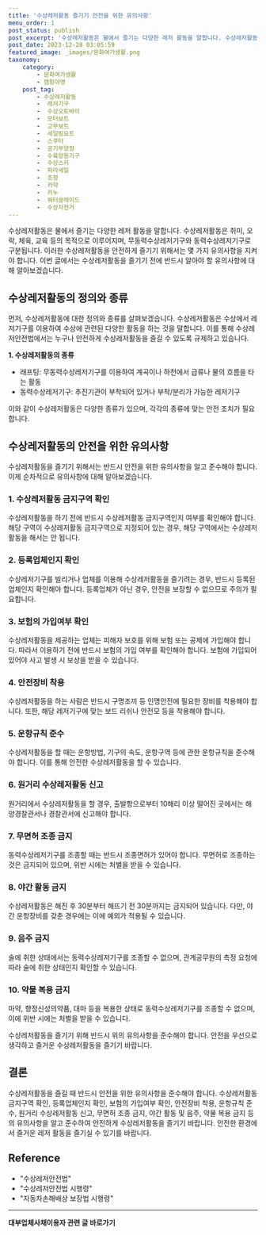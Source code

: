 ```yaml
---
title: '수상레저활동 즐기기 안전을 위한 유의사항'
menu_order: 1
post_status: publish
post_excerpt: '수상레저활동은 물에서 즐기는 다양한 레저 활동을 말합니다. 수상레저활동은 취미, 오락, 체육, 교육 등의 목적으로 이루어지며, 무동력수상레저기구와 동력수상레저기구로 구분됩니다. 이러한 수상레저활동을 안전하게 즐기기 위해서는 몇 가지 유의사항을 지켜야 합니다. 이번 글에서는 수상레저활동을 즐기기 전에 반드시 알아야 할 유의사항에 대해 알아보겠습니다.'
post_date: 2023-12-28 03:05:59
featured_image: _images/문화여가생활.png
taxonomy:
    category:
        - 문화여가생활
        - 캠핑야영
    post_tag:
        - 수상레저활동
        -  레저기구
        -  수상오토바이
        -  모터보트
        -  고무보트
        -  세일링요트
        -  스쿠터
        -  공기부양정
        -  수륙양용기구
        -  수상스키
        -  파라세일
        -  조정
        -  카약
        -  카누
        -  워터슬레이드
        -  수상자전거
---
```



수상레저활동은 물에서 즐기는 다양한 레저 활동을 말합니다. 수상레저활동은 취미, 오락, 체육, 교육 등의 목적으로 이루어지며, 무동력수상레저기구와 동력수상레저기구로 구분됩니다. 이러한 수상레저활동을 안전하게 즐기기 위해서는 몇 가지 유의사항을 지켜야 합니다. 이번 글에서는 수상레저활동을 즐기기 전에 반드시 알아야 할 유의사항에 대해 알아보겠습니다.

## 수상레저활동의 정의와 종류

먼저, 수상레저활동에 대한 정의와 종류를 살펴보겠습니다. 수상레저활동은 수상에서 레저기구를 이용하여 수상에 관련된 다양한 활동을 하는 것을 말합니다. 이를 통해 수상레저안전법에서는 누구나 안전하게 수상레저활동을 즐길 수 있도록 규제하고 있습니다.

**1. 수상레저활동의 종류**
- 래프팅: 무동력수상레저기구를 이용하여 계곡이나 하천에서 급류나 물의 흐름을 타는 활동
- 동력수상레저기구: 추진기관이 부착되어 있거나 부착/분리가 가능한 레저기구

이와 같이 수상레저활동은 다양한 종류가 있으며, 각각의 종류에 맞는 안전 조치가 필요합니다.

## 수상레저활동의 안전을 위한 유의사항

수상레저활동을 즐기기 위해서는 반드시 안전을 위한 유의사항을 알고 준수해야 합니다. 이제 순차적으로 유의사항에 대해 알아보겠습니다.

### 1. 수상레저활동 금지구역 확인

수상레저활동을 하기 전에 반드시 수상레저활동 금지구역인지 여부를 확인해야 합니다. 해당 구역이 수상레저활동 금지구역으로 지정되어 있는 경우, 해당 구역에서는 수상레저활동을 해서는 안 됩니다.

### 2. 등록업체인지 확인

수상레저기구를 빌리거나 업체를 이용해 수상레저활동을 즐기려는 경우, 반드시 등록된 업체인지 확인해야 합니다. 등록업체가 아닌 경우, 안전을 보장할 수 없으므로 주의가 필요합니다.

### 3. 보험의 가입여부 확인

수상레저활동을 제공하는 업체는 피해자 보호를 위해 보험 또는 공제에 가입해야 합니다. 따라서 이용하기 전에 반드시 보험의 가입 여부를 확인해야 합니다. 보험에 가입되어 있어야 사고 발생 시 보상을 받을 수 있습니다.

### 4. 안전장비 착용

수상레저활동을 하는 사람은 반드시 구명조끼 등 인명안전에 필요한 장비를 착용해야 합니다. 또한, 해당 레저기구에 맞는 보드 리쉬나 안전모 등을 착용해야 합니다.

### 5. 운항규칙 준수

수상레저활동을 할 때는 운항방법, 기구의 속도, 운항구역 등에 관한 운항규칙을 준수해야 합니다. 이를 통해 안전한 수상레저활동을 할 수 있습니다.

### 6. 원거리 수상레저활동 신고

원거리에서 수상레저활동을 할 경우, 출발항으로부터 10해리 이상 떨어진 곳에서는 해양경찰관서나 경찰관서에 신고해야 합니다.

### 7. 무면허 조종 금지

동력수상레저기구를 조종할 때는 반드시 조종면허가 있어야 합니다. 무면허로 조종하는 것은 금지되어 있으며, 위반 시에는 처벌을 받을 수 있습니다.

### 8. 야간 활동 금지

수상레저활동은 해진 후 30분부터 해뜨기 전 30분까지는 금지되어 있습니다. 다만, 야간 운항장비를 갖춘 경우에는 이에 예외가 적용될 수 있습니다.

### 9. 음주 금지

술에 취한 상태에서는 동력수상레저기구를 조종할 수 없으며, 관계공무원의 측정 요청에 따라 술에 취한 상태인지 확인할 수 있습니다.

### 10. 약물 복용 금지

마약, 향정신성의약품, 대마 등을 복용한 상태로 동력수상레저기구를 조종할 수 없으며, 이에 위반 시에는 처벌을 받을 수 있습니다.

수상레저활동을 즐기기 위해 반드시 위의 유의사항을 준수해야 합니다. 안전을 우선으로 생각하고 즐거운 수상레저활동을 즐기기 바랍니다.

## 결론

수상레저활동을 즐길 때 반드시 안전을 위한 유의사항을 준수해야 합니다. 수상레저활동 금지구역 확인, 등록업체인지 확인, 보험의 가입여부 확인, 안전장비 착용, 운항규칙 준수, 원거리 수상레저활동 신고, 무면허 조종 금지, 야간 활동 및 음주, 약물 복용 금지 등의 유의사항을 알고 준수하여 안전하게 수상레저활동을 즐기기 바랍니다. 안전한 환경에서 즐거운 레저 활동을 즐기실 수 있기를 바랍니다.

## Reference

- "수상레저안전법"
- "수상레저안전법 시행령"
- "자동차손해배상 보장법 시행령"


<!-- wp:separator -->
<hr class="wp-block-separator has-alpha-channel-opacity"/>
<!-- /wp:separator -->

<!-- wp:group {"backgroundColor":"base","layout":{"type":"constrained"}} -->
<div class="wp-block-group has-base-background-color has-background"><!-- wp:paragraph {"align":"center","fontSize":"medium"} -->
<p class="has-text-align-center has-large-font-size"><strong>대부업체사채이용자 관련 글 바로가기</strong></p>
<!-- /wp:paragraph -->


<!-- wp:latest-posts
{"categories":[{"id":13558,"count":19,"description":"","link":"https://uknowlaw.com/category/%eb%8c%80%eb%b6%80%ec%97%85%ec%b2%b4%ec%82%ac%ec%b1%84%ec%9d%b4%ec%9a%a9%ec%9e%90/","name":"대부업체사채이용자","slug":"대부업체사채이용자","taxonomy":"category","parent":0,"meta":[],"_links":{"self":[{"href":"https://uknowlaw.com/wp-json/wp/v2/categories/13558"}],"collection":[{"href":"https://uknowlaw.com/wp-json/wp/v2/categories"}],"about":[{"href":"https://uknowlaw.com/wp-json/wp/v2/taxonomies/category"}],"wp:post_type":[{"href":"https://uknowlaw.com/wp-json/wp/v2/posts?categories=13558"}],"curies":[{"name":"wp","href":"https://api.w.org/{rel}","templated":true}]}}],"postsToShow":100,"excerptLength":28,"postLayout":"grid","columns":2,"featuredImageAlign":"left","featuredImageSizeSlug":"large","fontSize":"small"} /--></div>
<!-- /wp:group -->